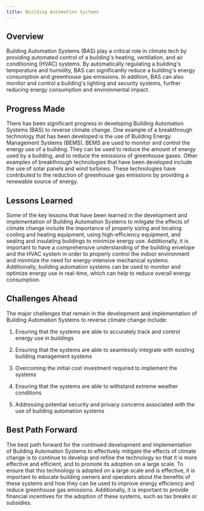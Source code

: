 ```yaml
---
title: Building Automation Systems
---
```


## Overview

Building Automation Systems (BAS) play a critical role in climate tech by providing automated control of a building's heating, ventilation, and air conditioning (HVAC) systems. By automatically regulating a building's temperature and humidity, BAS can significantly reduce a building's energy consumption and greenhouse gas emissions. In addition, BAS can also monitor and control a building's lighting and security systems, further reducing energy consumption and environmental impact.

## Progress Made

There has been significant progress in developing Building Automation Systems (BAS) to reverse climate change. One example of a breakthrough technology that has been developed is the use of Building Energy Management Systems (BEMS). BEMS are used to monitor and control the energy use of a building. They can be used to reduce the amount of energy used by a building, and to reduce the emissions of greenhouse gases. Other examples of breakthrough technologies that have been developed include the use of solar panels and wind turbines. These technologies have contributed to the reduction of greenhouse gas emissions by providing a renewable source of energy.

## Lessons Learned

Some of the key lessons that have been learned in the development and implementation of Building Automation Systems to mitigate the effects of climate change include the importance of properly sizing and locating cooling and heating equipment, using high-efficiency equipment, and sealing and insulating buildings to minimize energy use. Additionally, it is important to have a comprehensive understanding of the building envelope and the HVAC system in order to properly control the indoor environment and minimize the need for energy-intensive mechanical systems. Additionally, building automation systems can be used to monitor and optimize energy use in real-time, which can help to reduce overall energy consumption.

## Challenges Ahead

The major challenges that remain in the development and implementation of Building Automation Systems to reverse climate change include:

1. Ensuring that the systems are able to accurately track and control energy use in buildings

2. Ensuring that the systems are able to seamlessly integrate with existing building management systems

3. Overcoming the initial cost investment required to implement the systems

4. Ensuring that the systems are able to withstand extreme weather conditions

5. Addressing potential security and privacy concerns associated with the use of building automation systems

## Best Path Forward

The best path forward for the continued development and implementation of Building Automation Systems to effectively mitigate the effects of climate change is to continue to develop and refine the technology so that it is more effective and efficient, and to promote its adoption on a large scale. To ensure that this technology is adopted on a large scale and is effective, it is important to educate building owners and operators about the benefits of these systems and how they can be used to improve energy efficiency and reduce greenhouse gas emissions. Additionally, it is important to provide financial incentives for the adoption of these systems, such as tax breaks or subsidies.
